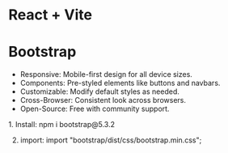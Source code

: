 # React + Vite

<h1>Bootstrap</h1>

<ul>
<li>Responsive: Mobile-first design for all device sizes.</li>
<li>Components: Pre-styled elements like buttons and navbars.</li>
<li>Customizable: Modify default styles as needed.</li>
<li>Cross-Browser: Consistent look across browsers.</li>
<li>Open-Source: Free with community support.</li>
</ul>

<p>
1. Install: npm i bootstrap@5.3.2

2. import:
import "bootstrap/dist/css/bootstrap.min.css";
</p>
